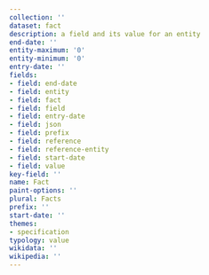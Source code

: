 ```yaml
---
collection: ''
dataset: fact
description: a field and its value for an entity
end-date: ''
entity-maximum: '0'
entity-minimum: '0'
entry-date: ''
fields:
- field: end-date
- field: entity
- field: fact
- field: field
- field: entry-date
- field: json
- field: prefix
- field: reference
- field: reference-entity
- field: start-date
- field: value
key-field: ''
name: Fact
paint-options: ''
plural: Facts
prefix: ''
start-date: ''
themes:
- specification
typology: value
wikidata: ''
wikipedia: ''
---
```

